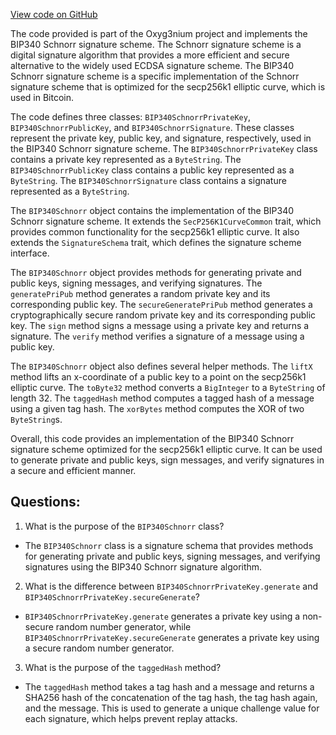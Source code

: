 [View code on GitHub](https://github.com/alephium/alephium/crypto/src/main/scala/org/alephium/crypto/BIP340Schnorr.scala)

The code provided is part of the Oxyg3nium project and implements the BIP340 Schnorr signature scheme. The Schnorr signature scheme is a digital signature algorithm that provides a more efficient and secure alternative to the widely used ECDSA signature scheme. The BIP340 Schnorr signature scheme is a specific implementation of the Schnorr signature scheme that is optimized for the secp256k1 elliptic curve, which is used in Bitcoin.

The code defines three classes: `BIP340SchnorrPrivateKey`, `BIP340SchnorrPublicKey`, and `BIP340SchnorrSignature`. These classes represent the private key, public key, and signature, respectively, used in the BIP340 Schnorr signature scheme. The `BIP340SchnorrPrivateKey` class contains a private key represented as a `ByteString`. The `BIP340SchnorrPublicKey` class contains a public key represented as a `ByteString`. The `BIP340SchnorrSignature` class contains a signature represented as a `ByteString`.

The `BIP340Schnorr` object contains the implementation of the BIP340 Schnorr signature scheme. It extends the `SecP256K1CurveCommon` trait, which provides common functionality for the secp256k1 elliptic curve. It also extends the `SignatureSchema` trait, which defines the signature scheme interface.

The `BIP340Schnorr` object provides methods for generating private and public keys, signing messages, and verifying signatures. The `generatePriPub` method generates a random private key and its corresponding public key. The `secureGeneratePriPub` method generates a cryptographically secure random private key and its corresponding public key. The `sign` method signs a message using a private key and returns a signature. The `verify` method verifies a signature of a message using a public key.

The `BIP340Schnorr` object also defines several helper methods. The `liftX` method lifts an x-coordinate of a public key to a point on the secp256k1 elliptic curve. The `toByte32` method converts a `BigInteger` to a `ByteString` of length 32. The `taggedHash` method computes a tagged hash of a message using a given tag hash. The `xorBytes` method computes the XOR of two `ByteString`s.

Overall, this code provides an implementation of the BIP340 Schnorr signature scheme optimized for the secp256k1 elliptic curve. It can be used to generate private and public keys, sign messages, and verify signatures in a secure and efficient manner.
## Questions: 
 1. What is the purpose of the `BIP340Schnorr` class?
- The `BIP340Schnorr` class is a signature schema that provides methods for generating private and public keys, signing messages, and verifying signatures using the BIP340 Schnorr signature algorithm.

2. What is the difference between `BIP340SchnorrPrivateKey.generate` and `BIP340SchnorrPrivateKey.secureGenerate`?
- `BIP340SchnorrPrivateKey.generate` generates a private key using a non-secure random number generator, while `BIP340SchnorrPrivateKey.secureGenerate` generates a private key using a secure random number generator.

3. What is the purpose of the `taggedHash` method?
- The `taggedHash` method takes a tag hash and a message and returns a SHA256 hash of the concatenation of the tag hash, the tag hash again, and the message. This is used to generate a unique challenge value for each signature, which helps prevent replay attacks.